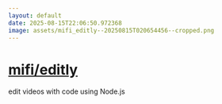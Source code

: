 ```yaml
---
layout: default
date: 2025-08-15T22:06:50.972368
image: assets/mifi_editly--20250815T020654456--cropped.png
---
```


# [mifi/editly](https://github.com/mifi/editly)

edit videos with code using Node.js

